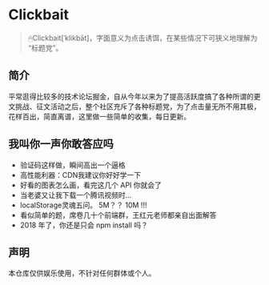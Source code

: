 # Clickbait

> 🖱Clickbait[ˈklikbāt]，字面意义为点击诱饵，在某些情况下可狭义地理解为 “标题党”。

## 简介

平常逛得比较多的技术论坛掘金，自从今年以来为了提高活跃度搞了各种所谓的更文挑战、征文活动之后，整个社区充斥了各种标题党，为了点击量无所不用其极，花样百出，简直离谱，这里做一些简单的收集，每日更新。

## 我叫你一声你敢答应吗

- 验证码这样做，瞬间高出一个逼格
- 高性能利器：CDN我建议你好好学一下
- 好看的图表怎么画，看完这几个 API 你就会了
- 当老婆又让我下载一个腾讯视频时...
- localStorage灵魂五问。 5M？？ 10M !!!
- 看似简单的题，席卷几十个前端群，王红元老师都亲自出面解答
- 2018 年了，你还是只会 npm install 吗？

## 声明

本仓库仅供娱乐使用，不针对任何群体或个人。
